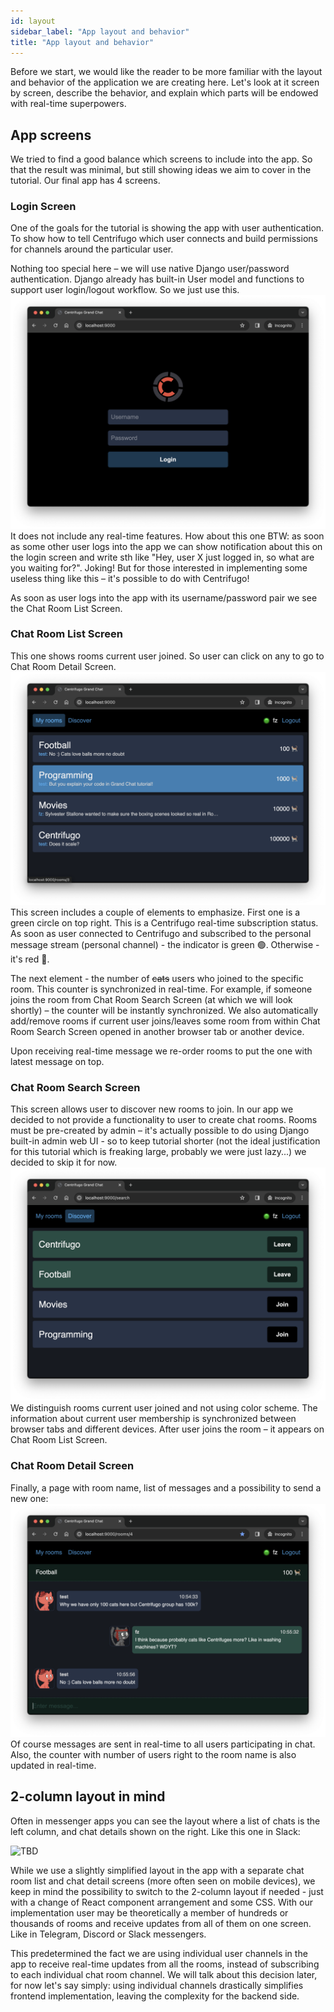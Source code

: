 ```yaml
---
id: layout
sidebar_label: "App layout and behavior"
title: "App layout and behavior"
---
```


Before we start, we would like the reader to be more familiar with the layout and behavior of the application we are creating here. Let's look at it screen by screen, describe the behavior, and explain which parts will be endowed with real-time superpowers.

## App screens

We tried to find a good balance which screens to include into the app. So that the result was minimal, but still showing ideas we aim to cover in the tutorial. Our final app has 4 screens. 

### Login Screen

One of the goals for the tutorial is showing the app with user authentication. To show how to tell Centrifugo which user connects and build permissions for channels around the particular user.

Nothing too special here – we will use native Django user/password authentication. Django already has built-in User model and functions to support user login/logout workflow. So we just use this.
![](/img/grand-chat-login.png)
It does not include any real-time features. How about this one BTW: as soon as some other user logs into the app we can show notification about this on the login screen and write sth like "Hey, user X just logged in, so what are you waiting for?". Joking! But for those interested in implementing some useless thing like this – it's possible to do with Centrifugo!

As soon as user logs into the app with its username/password pair we see the Chat Room List Screen.

### Chat Room List Screen

This one shows rooms current user joined. So user can click on any to go to Chat Room Detail Screen.
![](/img/grand-chat-room-list.png)
This screen includes a couple of elements to emphasize. First one is a green circle on top right. This is a Centrifugo real-time subscription status. As soon as user connected to Centrifugo and subscribed to the personal message stream (personal channel) - the indicator is green 🟢. Otherwise - it's red 🔴.

The next element - the number of ~~cats~~ users who joined to the specific room. This counter is synchronized in real-time. For example, if someone joins the room from Chat Room Search Screen (at which we will look shortly) – the counter will be instantly synchronized. We also automatically add/remove rooms if current user joins/leaves some room from within Chat Room Search Screen opened in another browser tab or another device.

Upon receiving real-time message we re-order rooms to put the one with latest message on top.

### Chat Room Search Screen

This screen allows user to discover new rooms to join. In our app we decided to not provide a functionality to user to create chat rooms. Rooms must be pre-created by admin – it's actually possible to do using Django built-in admin web UI - so to keep tutorial shorter (not the ideal justification for this tutorial which is freaking large, probably we were just lazy...) we decided to skip it for now.
![](/img/grand-chat-search.png)
We distinguish rooms current user joined and not using color scheme. The information about current user membership is synchronized between browser tabs and different devices. After user joins the room – it appears on Chat Room List Screen.

### Chat Room Detail Screen

Finally, a page with room name, list of messages and a possibility to send a new one:
![](/img/grand-chat-room-detail.png)
Of course messages are sent in real-time to all users participating in chat. Also, the counter with number of users right to the room name is also updated in real-time.

## 2-column layout in mind 

Often in messenger apps you can see the layout where a list of chats is the left column, and chat details shown on the right. Like this one in Slack:

![TBD](https://www.cnet.com/a/img/hub/2023/08/08/f4e09832-9f2b-4967-ac66-53fc8dfc6588/slack-redesign-2023-before-home.png)

While we use a slightly simplified layout in the app with a separate chat room list and chat detail screens (more often seen on mobile devices), we keep in mind the possibility to switch to the 2-column layout if needed - just with a change of React component arrangement and some CSS. With our implementation user may be theoretically a member of hundreds or thousands of rooms and receive updates from all of them on one screen. Like in Telegram, Discord or Slack messengers.

This predetermined the fact we are using individual user channels in the app to receive real-time updates from all the rooms, instead of subscribing to each individual chat room channel. We will talk about this decision later, for now let's say simply: using individual channels drastically simplifies frontend implementation, leaving the complexity for the backend side.

